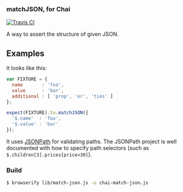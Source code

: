 ### matchJSON, for Chai

[![Travis CI](https://travis-ci.org/DingoEatingFuzz/chai-match-json.svg?branch=master)](https://travis-ci.org/DingoEatingFuzz/chai-match-json)

A way to assert the structure of given JSON.

## Examples
It looks like this:

```js
var FIXTURE = {
  name       : 'foo',
  value      : 'bar',
  additional : [ 'prop', 'er', 'ties' ]
};

expect(FIXTURE).to.matchJSON({
  '$.name'  : 'foo',
  '$.value' : 'bar'
});
```

It uses [JSONPath](https://github.com/s3u/JSONPath) for validating paths. The JSONPath project is well documented
with how to specify path selectors (such as `$.children[3].prices[price<30]`).

### Build

```sh
$ browserify lib/match-json.js -o chai-match-json.js
```